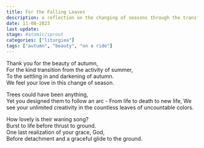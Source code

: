 ```yaml
---
title: For the Falling Leaves
description: a reflection on the changing of seasons through the transformation of leaves from the lush greens of spring and summer to the vibrant autumnal shades
date: 11-08-2023
last update: 
stage: #atomic/sprout
categories: ["liturgiea"]
tags: ["autumn", "beauty", "on a ride"]
---
```


Thank you for the beauty of autumn,  
For the kind transition from the activity of summer,  
To the settling in and darkening of autumn.  
We feel your love in this change of season. 

Trees could have been anything,  
Yet you designed them to follow an arc -  From life to death to new life,
We see your unlimited creativity in the countless leaves of uncountable colors.  

How lovely is their waning song?  
Burst to life before thrust to ground.  
One last realization of your grace, God,  
Before detachment and a graceful glide to the ground.